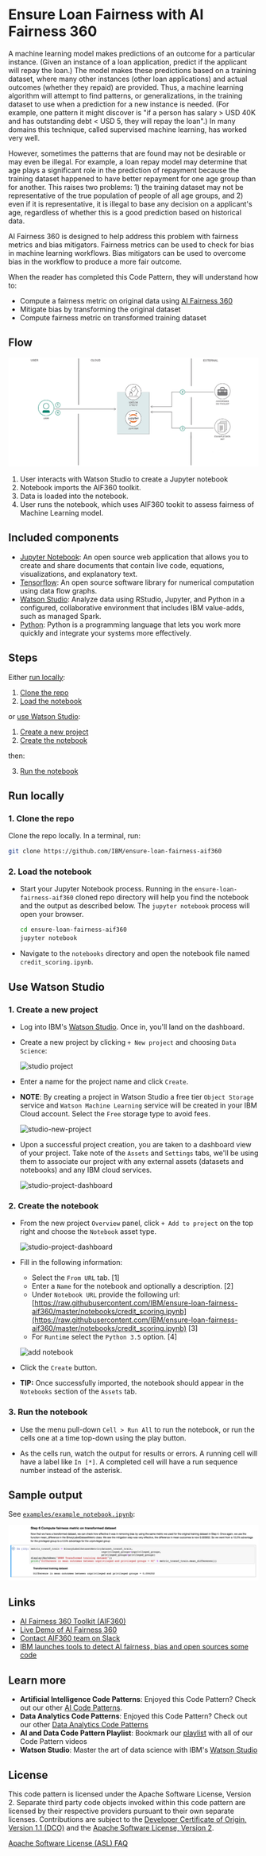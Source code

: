 # Ensure Loan Fairness with AI Fairness 360

A machine learning model makes predictions of an outcome for a particular instance. (Given an instance of a loan application, predict if the applicant will repay the loan.) The model makes these predictions based on a training dataset, where many other instances (other loan applications) and actual outcomes (whether they repaid) are provided. Thus, a machine learning algorithm will attempt to find patterns, or generalizations, in the training dataset to use when a prediction for a new instance is needed. (For example, one pattern it might discover is "if a person has salary > USD 40K and has outstanding debt < USD 5, they will repay the loan".) In many domains this technique, called supervised machine learning, has worked very well.

However, sometimes the patterns that are found may not be desirable or may even be illegal. For example, a loan repay model may determine that age plays a significant role in the prediction of repayment because the training dataset happened to have better repayment for one age group than for another. This raises two problems: 1) the training dataset may not be representative of the true population of people of all age groups, and 2) even if it is representative, it is illegal to base any decision on a applicant's age, regardless of whether this is a good prediction based on historical data.

AI Fairness 360 is designed to help address this problem with fairness metrics and bias mitigators. Fairness metrics can be used to check for bias in machine learning workflows. Bias mitigators can be used to overcome bias in the workflow to produce a more fair outcome.

When the reader has completed this Code Pattern, they will understand how to:

* Compute a fairness metric on original data using [AI Fairness 360](https://github.com/IBM/AIF360)
* Mitigate bias by transforming the original dataset
* Compute fairness metric on transformed training dataset

## Flow

![architecture](doc/source/images/architecture.png)

1. User interacts with Watson Studio to create a Jupyter notebook
1. Notebook imports the AIF360 toolkit.
1. Data is loaded into the notebook.
1. User runs the notebook, which uses AIF360 tookit to assess fairness of Machine Learning model.

## Included components

* [Jupyter Notebook](https://jupyter.org/): An open source web application that allows you to create and share documents that contain live code, equations, visualizations, and explanatory text.
* [Tensorflow](https://www.tensorflow.org/): An open source software library for numerical computation using data flow graphs.
* [Watson Studio](https://www.ibm.com/cloud/watson-studio): Analyze data using RStudio, Jupyter, and Python in a configured, collaborative environment that includes IBM value-adds, such as managed Spark.
* [Python](https://www.python.org/): Python is a programming language that lets you work more quickly and integrate your systems more effectively.

## Steps

Either [run locally](#run-locally):

1. [Clone the repo](#1-clone-the-repo)
1. [Load the notebook](#2-load-the-notebook)

or [use Watson Studio](#use-watson-studio):

1. [Create a new project](#1-create-a-new-project)
1. [Create the notebook](#2-create-the-notebook)

then:

3. [Run the notebook](#3-run-the-notebook)

## Run locally

### 1. Clone the repo

Clone the repo locally. In a terminal, run:

```bash
git clone https://github.com/IBM/ensure-loan-fairness-aif360
```

### 2. Load the notebook

* Start your Jupyter Notebook process. Running in the `ensure-loan-fairness-aif360` cloned repo directory will help you find the notebook and the output as described below. The `jupyter notebook` process will open your browser.

   ```bash
   cd ensure-loan-fairness-aif360
   jupyter notebook
   ```

* Navigate to the `notebooks` directory and open the notebook file named `credit_scoring.ipynb`.

## Use Watson Studio

### 1. Create a new project

* Log into IBM's [Watson Studio](https://dataplatform.cloud.ibm.com). Once in, you'll land on the dashboard.

* Create a new project by clicking `+ New project` and choosing `Data Science`:

  ![studio project](https://raw.githubusercontent.com/IBM/pattern-utils/master/watson-studio/new-project-data-science.png)

* Enter a name for the project name and click `Create`.

* **NOTE**: By creating a project in Watson Studio a free tier `Object Storage` service and `Watson Machine Learning` service will be created in your IBM Cloud account. Select the `Free` storage type to avoid fees.

  ![studio-new-project](https://raw.githubusercontent.com/IBM/pattern-utils/master/watson-studio/new-project-data-science-name.png)

* Upon a successful project creation, you are taken to a dashboard view of your project. Take note of the `Assets` and `Settings` tabs, we'll be using them to associate our project with any external assets (datasets and notebooks) and any IBM cloud services.

  ![studio-project-dashboard](https://raw.githubusercontent.com/IBM/pattern-utils/master/watson-studio/overview-empty.png)

### 2. Create the notebook

* From the new project `Overview` panel, click `+ Add to project` on the top right and choose the `Notebook` asset type.

  ![studio-project-dashboard](https://raw.githubusercontent.com/IBM/pattern-utils/master/watson-studio/add-assets-notebook.png)

* Fill in the following information:

  * Select the `From URL` tab. [1]
  * Enter a `Name` for the notebook and optionally a description. [2]
  * Under `Notebook URL` provide the following url: [https://raw.githubusercontent.com/IBM/ensure-loan-fairness-aif360/master/notebooks/credit_scoring.ipynb](https://raw.githubusercontent.com/IBM/ensure-loan-fairness-aif360/master/notebooks/credit_scoring.ipynb) [3]
  * For `Runtime` select the `Python 3.5` option. [4]

  ![add notebook](https://github.com/IBM/pattern-utils/raw/master/watson-studio/notebook-create-url-py35.png)

* Click the `Create` button.

* **TIP:** Once successfully imported, the notebook should appear in the `Notebooks` section of the `Assets` tab.

### 3. Run the notebook

* Use the menu pull-down `Cell > Run All` to run the notebook, or run the cells one at a time top-down using the play button.

* As the cells run, watch the output for results or errors. A running cell will have a label like `In [*]`. A completed cell will have a run sequence number instead of the asterisk.

## Sample output

See [`examples/example_notebook.ipynb`](examples/example_notebook.ipynb):

![example output](doc/source/images/example_output.png)

## Links

* [AI Fairness 360 Toolkit (AIF360)](https://github.com/IBM/AIF360)
* [Live Demo of AI Fairness 360](https://aif360.mybluemix.net/data)
* [Contact AIF360 team on Slack](https://aif360.slack.com/)
* [IBM launches tools to detect AI fairness, bias and open sources some code](https://www.zdnet.com/article/ibm-launches-tools-to-detect-ai-fairness-bias-and-open-sources-some-code/)

## Learn more

* **Artificial Intelligence Code Patterns**: Enjoyed this Code Pattern? Check out our other [AI Code Patterns](https://developer.ibm.com/technologies/artificial-intelligence/).
* **Data Analytics Code Patterns**: Enjoyed this Code Pattern? Check out our other [Data Analytics Code Patterns](https://developer.ibm.com/technologies/data-science/)
* **AI and Data Code Pattern Playlist**: Bookmark our [playlist](https://www.youtube.com/playlist?list=PLzUbsvIyrNfknNewObx5N7uGZ5FKH0Fde) with all of our Code Pattern videos
* **Watson Studio**: Master the art of data science with IBM's [Watson Studio](https://www.ibm.com/cloud/watson-studio)

## License

This code pattern is licensed under the Apache Software License, Version 2. Separate third party code objects invoked within this code pattern are licensed by their respective providers pursuant to their own separate licenses. Contributions are subject to the [Developer Certificate of Origin, Version 1.1 (DCO)](https://developercertificate.org/) and the [Apache Software License, Version 2](https://www.apache.org/licenses/LICENSE-2.0.txt).

[Apache Software License (ASL) FAQ](https://www.apache.org/foundation/license-faq.html#WhatDoesItMEAN)
